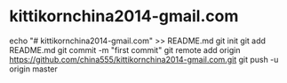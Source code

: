 # kittikornchina2014-gmail.com

echo "# kittikornchina2014-gmail.com" >> README.md
git init
git add README.md
git commit -m "first commit"
git remote add origin https://github.com/china555/kittikornchina2014-gmail.com.git
git push -u origin master